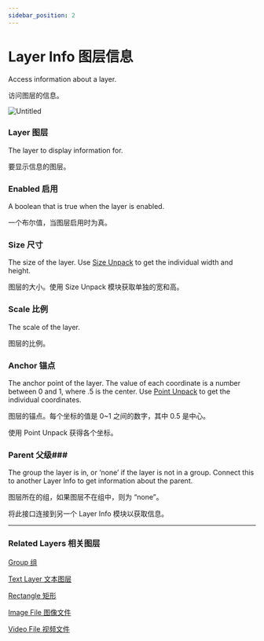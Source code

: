 ```yaml
---
sidebar_position: 2
---
```


# Layer Info 图层信息

Access information about a layer.

访问图层的信息。

![Untitled](https://s3.us-west-2.amazonaws.com/secure.notion-static.com/2a6f4a27-ed09-4c90-a0ba-639ef28f55c8/Untitled.png?X-Amz-Algorithm=AWS4-HMAC-SHA256&X-Amz-Content-Sha256=UNSIGNED-PAYLOAD&X-Amz-Credential=AKIAT73L2G45EIPT3X45%2F20220602%2Fus-west-2%2Fs3%2Faws4_request&X-Amz-Date=20220602T181324Z&X-Amz-Expires=86400&X-Amz-Signature=9f0eb659d1d4e114ef8442daf84428b5ac3a4c084ce90d5d6dca7b94e7609715&X-Amz-SignedHeaders=host&response-content-disposition=filename%20%3D%22Untitled.png%22&x-id=GetObject)

### Layer 图层

The layer to display information for.

要显示信息的图层。

### Enabled 启用

A boolean that is true when the layer is enabled.

一个布尔值，当图层启用时为真。

### Size 尺寸

The size of the layer. Use [Size Unpack](https://www.notion.so/Point-Unpack-2b4874a049d34f898bc64c27879e191e) to get the individual width and height.

图层的大小。使用 Size Unpack 模块获取单独的宽和高。

### Scale 比例

The scale of the layer.

图层的比例。

### Anchor 锚点

The anchor point of the layer. The value of each coordinate is a number between 0 and 1, where .5 is the center. Use [Point Unpack](https://www.notion.so/Point-Unpack-2b4874a049d34f898bc64c27879e191e) to get the individual coordinates.

图层的锚点。每个坐标的值是 0~1 之间的数字，其中 0.5 是中心。

使用 Point Unpack 获得各个坐标。

### Parent 父级### 

The group the layer is in, or ‘none’ if the layer is not in a group. Connect this to another Layer Info to get information about the parent.

图层所在的组，如果图层不在组中，则为 “none”。

将此接口连接到另一个 Layer Info 模块以获取信息。

------

### Related Layers 相关图层

[Group 组](https://www.notion.so/Group-8fe10633d0c049a0b6866820a46c0ddc)

[Text Layer 文本图层](https://www.notion.so/Text-Layer-55f5163900ed47698f1ccc1752423a88)

[Rectangle 矩形](https://www.notion.so/Rectangle-d4f77c73db8f4c9393d1a4616cd27912)

[Image File 图像文件](https://www.notion.so/Image-File-a86eff7ee4704c31b00057723d0e659f)

[Video File 视频文件](https://www.notion.so/Video-File-460f7fd4e7db40328e354f6306ede79a)
